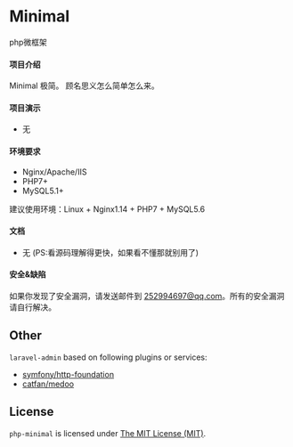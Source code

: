 # Minimal
php微框架

#### 项目介绍
Minimal 极简。 顾名思义怎么简单怎么来。

#### 项目演示
- 无

#### 环境要求
- Nginx/Apache/IIS
- PHP7+
- MySQL5.1+

建议使用环境：Linux + Nginx1.14 + PHP7 + MySQL5.6

#### 文档
- 无 (PS:看源码理解得更快，如果看不懂那就别用了)

#### 安全&缺陷
如果你发现了安全漏洞，请发送邮件到 252994697@qq.com。所有的安全漏洞请自行解决。

Other
------------
`laravel-admin` based on following plugins or services:

+ [symfony/http-foundation](https://symfony.com)
+ [catfan/medoo](https://github.com/catfan/Medoo)

License
------------
`php-minimal` is licensed under [The MIT License (MIT)](LICENSE).